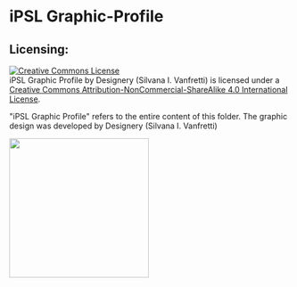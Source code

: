 # iPSL Graphic-Profile



## Licensing:
<a rel="license" href="http://creativecommons.org/licenses/by-nc-sa/4.0/"><img alt="Creative Commons License" style="border-width:0" src="https://i.creativecommons.org/l/by-nc-sa/4.0/88x31.png" /></a><br /><span xmlns:dct="http://purl.org/dc/terms/" href="http://purl.org/dc/dcmitype/StillImage" property="dct:title" rel="dct:type">iPSL Graphic Profile</span> by <span xmlns:cc="http://creativecommons.org/ns#" property="cc:attributionName">Designery (Silvana I. Vanfretti)</span> is licensed under a <a rel="license" href="http://creativecommons.org/licenses/by-nc-sa/4.0/">Creative Commons Attribution-NonCommercial-ShareAlike 4.0 International License</a>.

"iPSL Graphic Profile" refers to the entire content of this folder.
The graphic design was developed by Designery (Silvana I. Vanfretti)

<img src="../Resources/Designery.png" width="250">
